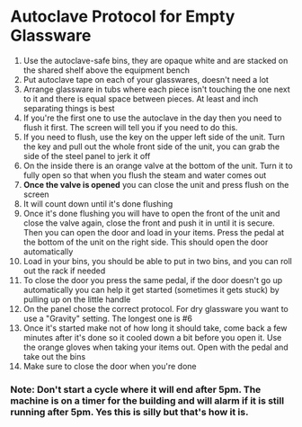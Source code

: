 # Autoclave Protocol for Empty Glassware

1. Use the autoclave-safe bins, they are opaque white and are stacked on the shared shelf above the equipment bench
2. Put autoclave tape on each of your glasswares, doesn't need a lot
3. Arrange glassware in tubs where each piece isn't touching the one next to it and there is equal space between pieces. At least and inch separating things is best
4. If you're the first one to use the autoclave in the day then you need to flush it first. The screen will tell you if you need to do this.
5. If you need to flush, use the key on the upper left side of the unit. Turn the key and pull out the whole front side of the unit, you can grab the side of the steel panel to jerk it off
6. On the inside there is an orange valve at the bottom of the unit. Turn it to fully open so that when you flush the steam and water comes out
7. **Once the valve is opened** you can close the unit and press flush on the screen
8. It will count down until it's done flushing
9. Once it's done flushing you will have to open the front of the unit and close the valve again, close the front and push it in until it is secure. Then you can open the door and load in your items. Press the pedal at the bottom of the unit on the right side. This should open the door automatically
10. Load in your bins, you should be able to put in two bins, and you can roll out the rack if needed
11. To close the door you press the same pedal, if the door doesn't go up automatically you can help it get started (sometimes it gets stuck) by pulling up on the little handle
12. On the panel chose the correct protocol. For dry glassware you want to use a "Gravity" setting. The longest one is #6
13. Once it's started make not of how long it should take, come back a few minutes after it's done so it cooled down a bit before you open it. Use the orange gloves when taking your items out. Open with the pedal and take out the bins
14. Make sure to close the door when you're done

### Note: Don't start a cycle where it will end after 5pm. The machine is on a timer for the building and will alarm if it is still running after 5pm. Yes this is silly but that's how it is.
